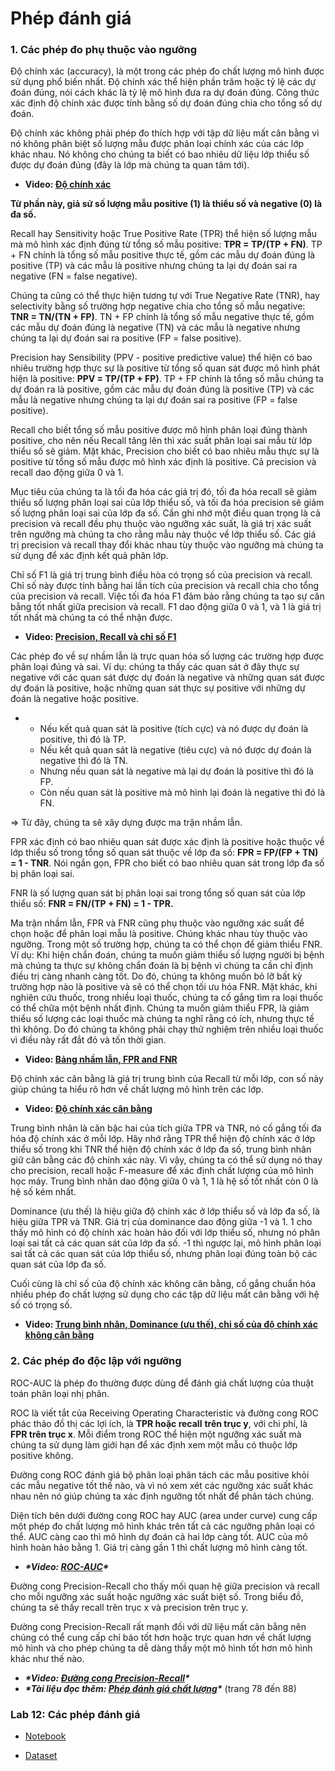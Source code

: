 # Phép đánh giá

### 1. Các phép đo phụ thuộc vào ngưỡng

Độ chính xác (accuracy), là một trong các phép đo chất lượng mô hình được sử dụng phổ biến nhất. Độ chính xác thể hiện phần trăm hoặc tỷ lệ các dự đoán đúng, nói cách khác là tỷ lệ mô hình đưa ra dự đoán đúng. Công thức xác định độ chính xác được tính bằng số dự đoán đúng chia cho tổng số dự đoán.

Độ chính xác không phải phép đo thích hợp với tập dữ liệu mất cân bằng vì nó không phân biệt số lượng mẫu được phân loại chính xác của các lớp khác nhau. Nó không cho chúng ta biết có bao nhiêu dữ liệu lớp thiểu số được dự đoán đúng (đây là lớp mà chúng ta quan tâm tới).

- **Video: [Độ chính xác](https://funix.udemy.com/course/machine-learning-with-imbalanced-data/learn/lecture/22733111#overview)**

**Từ phần này, giả sử số lượng mẫu positive (1) là thiểu số và negative (0) là đa số.**

Recall hay Sensitivity hoặc True Positive Rate (TPR) thể hiện số lượng mẫu mà mô hình xác định đúng từ tổng số mẫu positive: **TPR = TP/(TP + FN)**. TP + FN chính là tổng số mẫu positive thực tế, gồm các mẫu dự đoán đúng là positive (TP) và các mẫu là positive nhưng chúng ta lại dự đoán sai ra negative (FN = false negative).

Chúng ta cũng có thể thực hiện tương tự với True Negative Rate (TNR), hay selectivity bằng số trường hợp negative chia cho tổng số mẫu negative: **TNR = TN/(TN + FP)**. TN + FP chính là tổng số mẫu negative thực tế, gồm các mẫu dự đoán đúng là negative (TN) và các mẫu là negative nhưng chúng ta lại dự đoán sai ra positive (FP = false positive).

Precision hay Sensibility (PPV - positive predictive value) thể hiện có bao nhiêu trường hợp thực sự là positive từ tổng số quan sát được mô hình phát hiện là positive: **PPV = TP/(TP + FP)**. TP + FP chính là tổng số mẫu chúng ta dự đoán ra là positive, gồm các mẫu dự đoán đúng là positive (TP) và các mẫu là negative nhưng chúng ta lại dự đoán sai ra positive (FP = false positive).

Recall cho biết tổng số mẫu positive được mô hình phân loại đúng thành positive, cho nên nếu Recall tăng lên thì xác suất phân loại sai mẫu từ lớp thiểu số sẽ giảm. Mặt khác, Precision cho biết có bao nhiêu mẫu thực sự là positive từ tổng số mẫu được mô hình xác định là positive. Cả precision và recall dao động giữa 0 và 1.

Mục tiêu của chúng ta là tối đa hóa các giá trị đó, tối đa hóa recall sẽ giảm thiểu số lượng phân loại sai của lớp thiểu số, và tối đa hóa precision sẽ giảm số lượng phân loại sai của lớp đa số. Cần ghi nhớ một điều quan trọng là cả precision và recall đều phụ thuộc vào ngưỡng xác suất, là giá trị xác suất trên ngưỡng mà chúng ta cho rằng mẫu này thuộc về lớp thiểu số. Các giá trị precision và recall thay đổi khác nhau tùy thuộc vào ngưỡng mà chúng ta sử dụng để xác định kết quả phân lớp.

Chỉ số F1 là giá trị trung bình điều hòa có trọng số của precision và recall. Chỉ số này được tính bằng hai lần tích của precision và recall chia cho tổng của precision và recall. Việc tối đa hóa F1 đảm bảo rằng chúng ta tạo sự cân bằng tốt nhất giữa precision và recall. F1 dao động giữa 0 và 1, và 1 là giá trị tốt nhất mà chúng ta có thể nhận được.

- **Video: [Precision, Recall và chỉ số F1](https://funix.udemy.com/course/machine-learning-with-imbalanced-data/learn/lecture/22733123#overview)**

Các phép đo về sự nhầm lẫn là trực quan hóa số lượng các trường hợp được phân loại đúng và sai. Ví dụ: chúng ta thấy các quan sát ở đây thực sự negative với các quan sát được dự đoán là negative và những quan sát được dự đoán là positive, hoặc những quan sát thực sự positive với những dự đoán là negative hoặc positive.

- - Nếu kết quả quan sát là positive (tích cực) và nó được dự đoán là positive, thì đó là TP.
  - Nếu kết quả quan sát là negative (tiêu cực) và nó được dự đoán là negative thì đó là TN.
  - Nhưng nếu quan sát là negative mà lại dự đoán là positive thì đó là FP.
  - Còn nếu quan sát là positive mà mô hình lại đoán là negative thì đó là FN.

=> Từ đây, chúng ta sẽ xây dựng được ma trận nhầm lẫn.

FPR xác định có bao nhiêu quan sát được xác định là positive hoặc thuộc về lớp thiểu số trong tổng số quan sát thuộc về lớp đa số: **FPR = FP/(FP + TN) = 1 - TNR**. Nói ngắn gọn, FPR cho biết có bao nhiêu quan sát trong lớp đa số bị phân loại sai.

FNR là số lượng quan sát bị phân loại sai trong tổng số quan sát của lớp thiểu số: **FNR = FN/(TP + FN) = 1 - TPR.** 

Ma trận nhầm lẫn, FPR và FNR cũng phụ thuộc vào ngưỡng xác suất để chọn hoặc để phân loại mẫu là positive. Chúng khác nhau tùy thuộc vào ngưỡng. Trong một số trường hợp, chúng ta có thể chọn để giảm thiểu FNR. Ví dụ: Khi hiện chẩn đoán, chúng ta muốn giảm thiểu số lượng người bị bệnh mà chúng ta thực sự không chẩn đoán là bị bệnh vì chúng ta cần chỉ định điều trị càng nhanh càng tốt. Do đó, chúng ta không muốn bỏ lỡ bất kỳ trường hợp nào là positive và sẽ có thể chọn tối ưu hóa FNR. Mặt khác, khi nghiên cứu thuốc, trong nhiều loại thuốc, chúng ta cố gắng tìm ra loại thuốc có thể chữa một bệnh nhất định. Chúng ta muốn giảm thiểu FPR, là giảm thiểu số lượng các loại thuốc mà chúng ta nghĩ rằng có ích, nhưng thực tế thì không. Do đó chúng ta không phải chạy thử nghiệm trên nhiều loại thuốc vì điều này rất đắt đỏ và tốn thời gian.

- **Video: [Bảng nhầm lẫn, FPR and FNR](https://funix.udemy.com/course/machine-learning-with-imbalanced-data/learn/lecture/22733115#overview)**

Độ chính xác cân bằng là giá trị trung bình của Recall từ mỗi lớp, con số này giúp chúng ta hiểu rõ hơn về chất lượng mô hình trên các lớp.

- **Video: [Độ chính xác cân bằng](https://funix.udemy.com/course/machine-learning-with-imbalanced-data/learn/lecture/27733180#overview)**

Trung bình nhân là căn bậc hai của tích giữa TPR và TNR, nó cố gắng tối đa hóa độ chính xác ở mỗi lớp. Hãy nhớ rằng TPR thể hiện độ chính xác ở lớp thiểu số trong khi TNR thể hiện độ chính xác ở lớp đa số, trung bình nhân giữ cân bằng các độ chính xác này. Vì vậy, chúng ta có thể sử dụng nó thay cho precision, recall hoặc F-measure để xác định chất lượng của mô hình học máy. Trung bình nhân dao động giữa 0 và 1, 1 là hệ số tốt nhất còn 0 là hệ số kém nhất.

Dominance (ưu thế) là hiệu giữa độ chính xác ở lớp thiểu số và lớp đa số, là hiệu giữa TPR và TNR. Giá trị của dominance dao động giữa -1 và 1. 1 cho thấy mô hình có độ chính xác hoàn hảo đối với lớp thiểu số, nhưng nó phân loại sai tất cả các quan sát của lớp đa số. -1 thì ngược lại, mô hình phân loại sai tất cả các quan sát của lớp thiểu số, nhưng phân loại đúng toàn bộ các quan sát của lớp đa số.

Cuối cùng là chỉ số của độ chính xác không cân bằng, cố gắng chuẩn hóa nhiều phép đo chất lượng sử dụng cho các tập dữ liệu mất cân bằng với hệ số có trọng số.

- **Video: [Trung bình nhân, Dominance (ưu thế), chỉ số của độ chính xác không cân bằng](https://funix.udemy.com/course/machine-learning-with-imbalanced-data/learn/lecture/23253406#overview)**



### 2. Các phép đo độc lập với ngưỡng

ROC-AUC là phép đo thường được dùng để đánh giá chất lượng của thuật toán phân loại nhị phân. 

ROC là viết tắt của Receiving Operating Characteristic và đường cong ROC phác thảo đồ thị các lợi ích, là **TPR hoặc recall** **trên trục y**, với chi phí, là **FPR trên trục x**. Mỗi điểm trong ROC thể hiện một ngưỡng xác suất mà chúng ta sử dụng làm giới hạn để xác định xem một mẫu có thuộc lớp positive không.

Đường cong ROC đánh giá bộ phân loại phân tách các mẫu positive khỏi các mẫu negative tốt thế nào, và vì nó xem xét các ngưỡng xác suất khác nhau nên nó giúp chúng ta xác định ngưỡng tốt nhất để phân tách chúng.

Diện tích bên dưới đường cong ROC hay AUC (area under curve) cung cấp một phép đo chất lượng mô hình khác trên tất cả các ngưỡng phân loại có thể. AUC càng cao thì mô hình dự đoán cả hai lớp càng tốt. AUC của mô hình hoàn hảo bằng 1. Giá trị càng gần 1 thì chất lượng mô hình càng tốt.

- ***\*Video: [ROC-AUC](https://funix.udemy.com/course/machine-learning-with-imbalanced-data/learn/lecture/23254312#overview)\****

Đường cong Precision-Recall cho thấy mối quan hệ giữa precision và recall cho mỗi ngưỡng xác suất hoặc ngưỡng xác suất biệt số. Trong biểu đồ, chúng ta sẽ thấy recall trên trục x và precision trên trục y. 

Đường cong Precision-Recall rất mạnh đối với dữ liệu mất cân bằng nên chúng có thể cung cấp chỉ báo tốt hơn hoặc trực quan hơn về chất lượng mô hình và cho phép chúng ta dễ dàng thấy một mô hình tốt hơn mô hình khác như thế nào.

- ***\*Video: [Đường cong Precision-Recall](https://funix.udemy.com/course/machine-learning-with-imbalanced-data/learn/lecture/23254308#overview)\****
- ***\*Tài liệu đọc thêm: [Phép đánh giá chất lượng](https://drive.google.com/file/d/1-JC06N0wGPdtFAaic61t9dFWdP6htBdL/view)\**** (trang 78 đến 88)

### Lab 12: Các phép đánh giá

- [Notebook](https://drive.google.com/drive/folders/1VespvBEzYM2jt3fwAdoS7n852VQicRUo?usp=share_link)

- [Dataset](https://drive.google.com/file/d/10c_q0VurT9OwPqMCb0RP6xkYFshpCea6/view?usp=share_link)

  